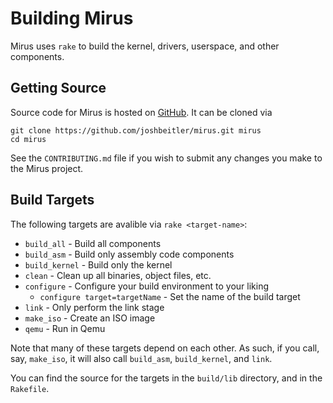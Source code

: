 # Building Mirus
Mirus uses `rake` to build the kernel, drivers, userspace, and other components.

## Getting Source
Source code for Mirus is hosted on [GitHub](https://github.com/joshbeitler/mirus).  It can be cloned via

```
git clone https://github.com/joshbeitler/mirus.git mirus
cd mirus
```

See the `CONTRIBUTING.md` file if you wish to submit any changes you make to the Mirus project.

## Build Targets
The following targets are avalible via `rake <target-name>`:
* `build_all` - Build all components
* `build_asm` - Build only assembly code components
* `build_kernel` - Build only the kernel
* `clean` - Clean up all binaries, object files, etc.
* `configure` - Configure your build environment to your liking
    * `configure target=targetName` - Set the name of the build target
* `link` - Only perform the link stage
* `make_iso` - Create an ISO image
* `qemu` - Run in Qemu

Note that many of these targets depend on each other.  As such, if you call, say, `make_iso`, it will also call `build_asm`, `build_kernel`, and `link`.

You can find the source for the targets in the `build/lib` directory, and in the `Rakefile`.
